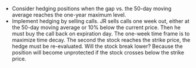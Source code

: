 - Consider hedging positions when the gap vs. the 50-day moving average reaches the one-year maximum level.
- Implement hedging by selling calls. JR sells calls one week out, either at the 50-day moving average or 10% below the current price. Then he must buy the call back on expiration day. The one-week time frame is to maximize time decay. The second the stock reaches the strike price, the hedge must be re-evaluated. Will the stock break lower? Because the position will become unprotected if the stock crosses below the strike price.
